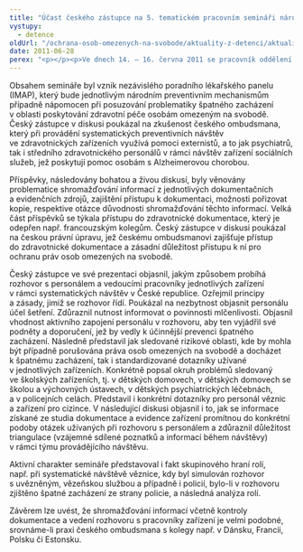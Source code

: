 ```yaml
---
title: "Účast českého zástupce na 5. tematickém pracovním semináři národních preventivních mechanismů v Talinu"
vystupy:
  - detence
oldUrl: "/ochrana-osob-omezenych-na-svobode/aktuality-z-detenci/aktuality-z-detenci-2011/ucast-ceskeho-zastupce-na-5-tematickem-pracovnim-seminari-narodnich-preventivnich-mecha/"
date: 2011-06-28
perex: "<p></p><p>Ve dnech 14. – 16. června 2011 se pracovník oddělení dohledu nad omezováním osobní svobody zúčastnil v estonském Talinu 5. tématického pracovního semináře národních preventivních mechanismů nazvaného „Shromažďování a ověřování informací v rámci preventivních systematických návštěv“. Seminář pořádala Evropská unie, Rada Evropy a estonský ombudsman. </p>"
---
```


<!-- imported from the old website -->

<p>Obsahem semináře byl vznik nezávislého poradního lékařského panelu (IMAP), který bude jednotlivým národním preventivním mechanismům případně nápomocen při posuzování problematiky špatného zacházení v oblasti poskytování zdravotní péče osobám omezeným na svobodě. Český zástupce v diskusi poukázal na zkušenost českého ombudsmana, který při provádění systematických preventivních návštěv ve zdravotnických zařízeních využívá pomoci externistů, a to jak psychiatrů, tak i středního zdravotnického personálů v rámci návštěv zařízení sociálních služeb, jež poskytují pomoc osobám s Alzheimerovou chorobou. </p><p>Příspěvky, následovány bohatou a živou diskusí, byly věnovány problematice shromažďování informací z jednotlivých dokumentačních a evidenčních zdrojů, zajištění přístupu k dokumentaci, možnosti pořizovat kopie, respektive otázce důvodnosti shromažďování těchto informací. Velká část příspěvků se týkala přístupu do zdravotnické dokumentace, který je odepřen např. francouzským kolegům. Český zástupce v diskusi poukázal na českou právní úpravu, jež českému ombudsmanovi zajišťuje přístup do zdravotnické dokumentace a zásadní důležitost přístupu k ní pro ochranu práv osob omezených na svobodě. </p><p>Český zástupce ve své prezentaci objasnil, jakým způsobem probíhá rozhovor s personálem a vedoucími pracovníky jednotlivých zařízení v rámci systematických návštěv v České republice. Ozřejmil principy a zásady, jimiž se rozhovor řídí. Poukázal na nezbytnost objasnit personálu účel šetření. Zdůraznil nutnost informovat o povinnosti mlčenlivosti. Objasnil vhodnost aktivního zapojení personálu v rozhovoru, aby ten vyjádřil své podněty a doporučení, jež by vedly k účinnější prevenci špatného zacházení. Následně představil jak sledované rizikové oblasti, kde by mohla být případně porušována práva osob omezených na svobodě a docházet k špatnému zacházení, tak i standardizované dotazníky užívané v jednotlivých zařízeních. Konkrétně popsal okruh problémů sledovaný ve školských zařízeních, tj. v dětských domovech, v dětských domovech se školou a výchovných ústavech, v dětských psychiatrických léčebnách, a v policejních celách. Představil i konkrétní dotazníky pro personál věznic a zařízení pro cizince. V následující diskusi objasnil i to, jak se informace získané ze studia dokumentace a evidence zařízení promítnou do konkrétní podoby otázek užívaných při rozhovoru s personálem a zdůraznil důležitost triangulace (vzájemné sdílené poznatků a informací během návštěvy) v rámci týmu provádějícího návštěvu. </p><p>Aktivní charakter semináře představoval i fakt skupinového hraní rolí, např. při systematické návštěvě věznice, kdy byl simulován rozhovor s uvězněným, vězeňskou službou a případně i policií, bylo-li v rozhovoru zjištěno špatné zacházení ze strany policie, a následná analýza rolí. </p><p>Závěrem lze uvést, že shromažďování informací včetně kontroly dokumentace a vedení rozhovoru s pracovníky zařízení je velmi podobné, srovnáme-li praxi českého ombudsmana s kolegy např. v Dánsku, Francii, Polsku či Estonsku.</p>
